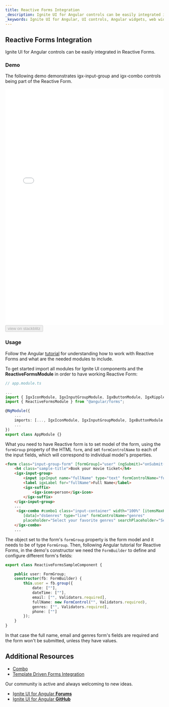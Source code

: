 ```yaml
---
title: Reactive Forms Integration
_description: Ignite UI for Angular controls can be easily integrated in Reactive Forms. 
_keywords: Ignite UI for Angular, UI controls, Angular widgets, web widgets, UI widgets, Angular, Native Angular Components Suite, Native Angular Controls, Native Angular Components Library, Angular Combo components, Angular Reactive Forms, Angular Forms
---
```


## Reactive Forms Integration
<p class="highlight">
Ignite UI for Angular controls can be easily integrated in Reactive Forms.
</p>
<div class="divider"></div>

### Demo
The following demo demonstrates igx-input-group and igx-combo controls being part of the Reactive Form.

<div class="sample-container loading" style="height: 750px;">
    <iframe id="reactive-forms-sample" frameborder="0" seamless width="100%" height="100%" src="{environment:demosBaseUrl}/reactive-forms" onload="onSampleIframeContentLoaded(this);"></iframe>
</div>
<div>
    <button data-localize="stackblitz" disabled class="stackblitz-btn" data-iframe-id="reactive-forms-sample" data-demos-base-url="{environment:demosBaseUrl}">view on stackblitz</button>
</div>
<div class="divider--half"></div>

### Usage

Follow the Angular [tutorial](https://angular.io/guide/reactive-forms) for understanding how to work with Reactive Forms and what are the needed modules to include.

To get started import all modules for Ignite UI components and the **ReactiveFormsModule** in order to have working Reactive Form:

```typescript
// app.module.ts

...
import { IgxIconModule, IgxInputGroupModule, IgxButtonModule, IgxRippleModule, IgxDatePickerModule, IgxTimePickerModule, IgxComboModule } from "igniteui-angular";
import { ReactiveFormsModule } from "@angular/forms";

@NgModule({
    ...
    imports: [..., IgxIconModule, IgxInputGroupModule, IgxButtonModule, IgxRippleModule, IgxDatePickerModule, IgxTimePickerModule, IgxComboModule, ReactiveFormsModule],
    ...
})
export class AppModule {}
```

What you need to have Reactive form is to set model of the form, using the `formGroup` property of the HTML `form`, and set `formControlName` to each of the input fields, which will correspond to individual model's properties.

```html
<form class="input-group-form" [formGroup]="user" (ngSubmit)="onSubmit()">
    <h4 class="sample-title">Book your movie ticket</h4>
    <igx-input-group>
        <input igxInput name="fullName" type="text" formControlName="fullName"/>
        <label igxLabel for="fullName">Full Name</label>
        <igx-suffix>
            <igx-icon>person</igx-icon>
        </igx-suffix>
    </igx-input-group>
    ...
     <igx-combo #combo1 class="input-container" width="100%" [itemsMaxHeight]="130"
        [data]="dsGenres" type="line" formControlName="genres"
        placeholder="Select your favorite genres" searchPlaceholder="Search...">
    </igx-combo>
    ...
```
The object set to the form's `formGroup` property is the form model and it needs to be of type `FormGroup`. Then, following Angular tutorial for Reactive Forms, in the demo's constructor we need the `FormBuilder` to define and configure different form's fields:

```typescript
export class ReactiveFormsSampleComponent {

    public user: FormGroup;
    constructor(fb: FormBuilder) {
        this.user = fb.group({
            date: [""],
            dateTime: [""],
            email: ["", Validators.required],
            fullName: new FormControl("", Validators.required),
            genres: ["", Validators.required],
            phone: [""]
        });
    }
}
```

In that case the full name, email and genres form's fields are required and the form won't be submitted, unless they have values.

## Additional Resources
<div class="divider--half"></div>

* [Combo](combo.md)
* [Template Driven Forms Integration](input_group.md)

Our community is active and always welcoming to new ideas.

* [Ignite UI for Angular **Forums**](https://www.infragistics.com/community/forums/f/ignite-ui-for-angular)
* [Ignite UI for Angular **GitHub**](https://github.com/IgniteUI/igniteui-angular)